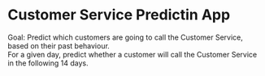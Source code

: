 # Customer Service Predictin App

Goal: Predict which customers are going to call the Customer Service, based on their past behaviour.  
For a given day, predict whether a customer will call the Customer Service in the following 14 days.
